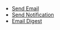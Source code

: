 
- [Send Email](../send-email/)
- [Send Notification](../send-notification/)
- [Email Digest](../email-digest/)
